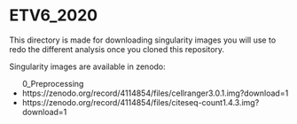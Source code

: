 # ETV6_2020

This directory is made for downloading singularity images you will use to redo the different analysis once you cloned this repository.

Singularity images are available in zenodo:
<ul>
0_Preprocessing
	<li>https://zenodo.org/record/4114854/files/cellranger3.0.1.img?download=1</li>
	<li>https://zenodo.org/record/4114854/files/citeseq-count1.4.3.img?download=1</li>
</ul>
